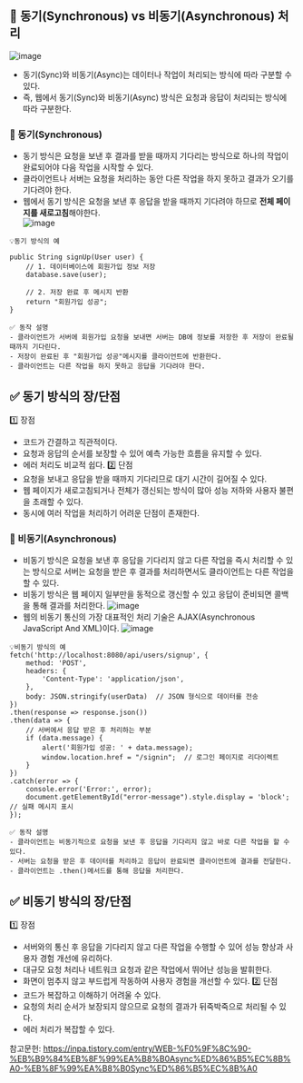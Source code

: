 ## 🎯 동기(Synchronous) vs 비동기(Asynchronous) 처리
![image](https://github.com/user-attachments/assets/a0465ed8-cc44-4698-8b5f-56fe8c6fa819)
- 동기(Sync)와 비동기(Async)는 데이터나 작업이 처리되는 방식에 따라 구분할 수 있다.
- 즉, 웹에서 동기(Sync)와 비동기(Async) 방식은 요청과 응답이 처리되는 방식에 따라 구분한다. 
### 📌 동기(Synchronous)
- 동기 방식은 요청을 보낸 후 결과를 받을 때까지 기다리는 방식으로 하나의 작업이 완료되어야 다음 작업을 시작할 수 있다.
- 클라이언트나 서버는 요청을 처리하는 동안 다른 작업을 하지 못하고 결과가 오기를 기다려야 한다. 
- 웹에서 동기 방식은 요청을 보낸 후 응답을 받을 때까지 기다려야 하므로 **전체 페이지를 새로고침**해야한다.<br>
![image](https://github.com/user-attachments/assets/0d0fe5e3-4626-4aa9-b15c-247d4e5127d8)

```
💡동기 방식의 예

public String signUp(User user) {
    // 1. 데이터베이스에 회원가입 정보 저장
    database.save(user);
    
    // 2. 저장 완료 후 메시지 반환
    return "회원가입 성공";
}

✅ 동작 설명
- 클라이언트가 서버에 회원가입 요청을 보내면 서버는 DB에 정보를 저장한 후 저장이 완료될 때까지 기다린다.
- 저장이 완료된 후 "회원가입 성공"메시지를 클라이언트에 반환한다.
- 클라이언트는 다른 작업을 하지 못하고 응답을 기다려야 한다. 
```
✅ 동기 방식의 장/단점<br>
-
  1️⃣ 장점<br>
  - 코드가 간결하고 직관적이다.
  - 요청과 응답의 순서를 보장할 수 있어 예측 가능한 흐름을 유지할 수 있다.
  - 에러 처리도 비교적 쉽다.
  2️⃣ 단점<br>
  - 요청을 보내고 응답을 받을 때까지 기다리므로 대기 시간이 길어질 수 있다.
  - 웹 페이지가 새로고침되거나 전체가 갱신되는 방식이 많아 성능 저하와 사용자 불편을 초래할 수 있다.
  - 동시에 여러 작업을 처리하기 어려운 단점이 존재한다.
### 📌 비동기(Asynchronous)
- 비동기 방식은 요청을 보낸 후 응답을 기다리지 않고 다른 작업을 즉시 처리할 수 있는 방식으로 서버는 요청을 받은 후 결과를 처리하면서도 클라이언트는 다른 작업을 할 수 있다.
- 비동기 방식은 웹 페이지 일부만을 동적으로 갱신할 수 있고 응답이 준비되면 콜백을 통해 결과를 처리한다.
![image](https://github.com/user-attachments/assets/d7c5e385-742e-4b89-9cdb-005c8e189c4a)
- 웹의 비동기 통신의 가장 대표적인 처리 기술은 AJAX(Asynchronous JavaScript And XML)이다.
![image](https://github.com/user-attachments/assets/4ed1db35-1d3a-47fd-9861-c85bbe1e69c3)

```
💡비동기 방식의 예
fetch('http://localhost:8080/api/users/signup', {
    method: 'POST',
    headers: {
        'Content-Type': 'application/json',
    },
    body: JSON.stringify(userData)  // JSON 형식으로 데이터를 전송
})
.then(response => response.json())
.then(data => {
    // 서버에서 응답 받은 후 처리하는 부분
    if (data.message) {
        alert('회원가입 성공: ' + data.message);
        window.location.href = "/signin";  // 로그인 페이지로 리다이렉트
    }
})
.catch(error => {
    console.error('Error:', error);
    document.getElementById("error-message").style.display = 'block';  // 실패 메시지 표시
});

✅ 동작 설명
- 클라이언트는 비동기적으로 요청을 보낸 후 응답을 기다리지 않고 바로 다른 작업을 할 수 있다.
- 서버는 요청을 받은 후 데이터를 처리하고 응답이 완료되면 클라이언트에 결과를 전달한다.
- 클라이언트는 .then()메서드를 통해 응답을 처리한다.
```
✅ 비동기 방식의 장/단점<br>
- 
  1️⃣ 장점<br>
  - 서버와의 통신 후 응답을 기다리지 않고 다른 작업을 수행할 수 있어 성능 향상과 사용자 경험 개선에 유리하다.
  - 대규모 요청 처리나 네트워크 요청과 같은 작업에서 뛰어난 성능을 발휘한다.
  - 화면이 멈추지 않고 부드럽게 작동하여 사용자 경험을 개선할 수 있다.
  2️⃣ 단점<br>
  - 코드가 복잡하고 이해하기 어려울 수 있다.
  - 요청의 처리 순서가 보장되지 않으므로 요청의 결과가 뒤죽박죽으로 처리될 수 있다.
  - 에러 처리가 복잡할 수 있다. 





참고문헌:
https://inpa.tistory.com/entry/WEB-%F0%9F%8C%90-%EB%B9%84%EB%8F%99%EA%B8%B0Async%ED%86%B5%EC%8B%A0-%EB%8F%99%EA%B8%B0Sync%ED%86%B5%EC%8B%A0

